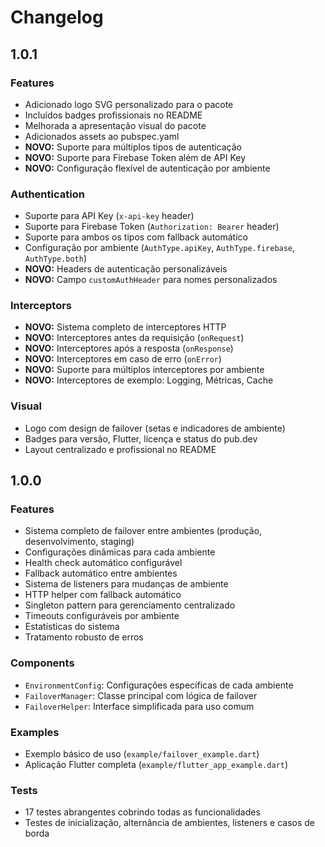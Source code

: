 # Changelog

## 1.0.1

### Features
- Adicionado logo SVG personalizado para o pacote
- Incluídos badges profissionais no README
- Melhorada a apresentação visual do pacote
- Adicionados assets ao pubspec.yaml
- **NOVO:** Suporte para múltiplos tipos de autenticação
- **NOVO:** Suporte para Firebase Token além de API Key
- **NOVO:** Configuração flexível de autenticação por ambiente

### Authentication
- Suporte para API Key (`x-api-key` header)
- Suporte para Firebase Token (`Authorization: Bearer` header)
- Suporte para ambos os tipos com fallback automático
- Configuração por ambiente (`AuthType.apiKey`, `AuthType.firebase`, `AuthType.both`)
- **NOVO:** Headers de autenticação personalizáveis
- **NOVO:** Campo `customAuthHeader` para nomes personalizados

### Interceptors
- **NOVO:** Sistema completo de interceptores HTTP
- **NOVO:** Interceptores antes da requisição (`onRequest`)
- **NOVO:** Interceptores após a resposta (`onResponse`)
- **NOVO:** Interceptores em caso de erro (`onError`)
- **NOVO:** Suporte para múltiplos interceptores por ambiente
- **NOVO:** Interceptores de exemplo: Logging, Métricas, Cache

### Visual
- Logo com design de failover (setas e indicadores de ambiente)
- Badges para versão, Flutter, licença e status do pub.dev
- Layout centralizado e profissional no README

## 1.0.0

### Features
- Sistema completo de failover entre ambientes (produção, desenvolvimento, staging)
- Configurações dinâmicas para cada ambiente
- Health check automático configurável
- Fallback automático entre ambientes
- Sistema de listeners para mudanças de ambiente
- HTTP helper com fallback automático
- Singleton pattern para gerenciamento centralizado
- Timeouts configuráveis por ambiente
- Estatísticas do sistema
- Tratamento robusto de erros

### Components
- `EnvironmentConfig`: Configurações específicas de cada ambiente
- `FailoverManager`: Classe principal com lógica de failover
- `FailoverHelper`: Interface simplificada para uso comum

### Examples
- Exemplo básico de uso (`example/failover_example.dart`)
- Aplicação Flutter completa (`example/flutter_app_example.dart`)

### Tests
- 17 testes abrangentes cobrindo todas as funcionalidades
- Testes de inicialização, alternância de ambientes, listeners e casos de borda
